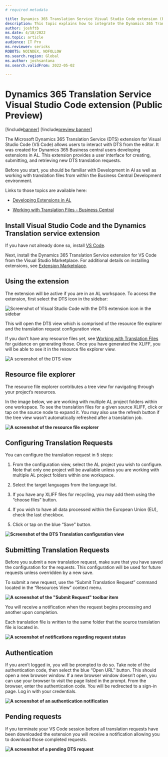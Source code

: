 ```yaml
---
# required metadata

title: Dynamics 365 Translation Service Visual Studio Code extension (Public Preview)
description: This topic explains how to integrate the Dynamics 365 Translation Service (DTS) extension for Visual Studio Code into your Visual Studio Code workflow.
author: joshftb
ms.date: 4/18/2022
ms.topic: article
audience: IT Pro
ms.reviewer: sericks
ROBOTS: NOINDEX, NOFOLLOW
ms.search.region: Global
ms.author: joshsantana
ms.search.validFrom: 2022-05-02

---
```

# Dynamics 365 Translation Service Visual Studio Code extension (Public Preview)

[!include[banner](../includes/banner.md)]
[!include[preview banner](../includes/preview-banner.md)]

The Microsoft Dynamics 365 Translation Service (DTS) extension for Visual Studio
Code (VS Code) allows users to interact with DTS from the editor. It was created
for Dynamics 365 Business central users developing extensions in AL. This
extension provides a user interface for creating, submitting, and retrieving new
DTS translation requests.

Before you start, you should be familiar with Development in Al as well as
working with translation files from within the Business Central Development
environment.

Links to those topics are available here:
* [Developing Extensions in AL](/dynamics365/business-central/dev-itpro/developer/devenv-dev-overview)

* [Working with Translation Files - Business Central](/dynamics365/business-central/dev-itpro/developer/devenv-work-with-translation-files)



## Install Visual Studio Code and the Dynamics Translation service extension

If you have not already done so, install [VS
Code](https://code.visualstudio.com/).

Next, install the Dynamics 365 Translation Service extension for VS Code from
the Visual Studio Marketplace. For additional details on installing extensions,
see [Extension
Marketplace](https://code.visualstudio.com/docs/editor/extension-marketplace).

## Using the extension

The extension will be active if you are in an AL workspace. To access the
extension, first select the DTS icon in the sidebar:

![Screenshot of Visual Studio Code with the DTS extension icon in the sidebar](media/dtsvsc-icon.png)

This will open the DTS view which is comprised of the resource file explorer and the translation request configuration view.

If you don’t have any resource files yet, see [Working with Translation
Files](/dynamics365/business-central/dev-itpro/developer/devenv-work-with-translation-files)
for guidance on generating those. Once you have generated the XLIFF, you will be
able to see it in the resource file explorer view.

![A screenshot of the DTS view](media/dtsvsc-dtsview.png)

## Resource file explorer

The resource file explorer contributes a tree view for navigating through your
project’s resources.

In the image below, we are working with multiple AL project folders within one
workspace. To see the translation files for a given source XLIFF, click or tap
on the source node to expand it. You may also use the refresh button if the tree
view wasn’t automatically refreshed after a translation job.

**![A screenshot of the resource file explorer](media/dtsvsc-resourceexplorer.png)**

## Configuring Translation Requests

You can configure the translation request in 5 steps:

1.  From the configuration view, select the AL project you wish to configure.
    Note that only one project will be available unless you are working with
    multiple AL project folders within one workspace.

2.  Select the target languages from the language list.

3.  If you have any XLIFF files for recycling, you may add them using the
    “choose files” button.

4.  If you wish to have all data processed within the European Union (EU), check
    the last checkbox.

5.  Click or tap on the blue “Save” button.

**![Screenshot of the DTS Translation configuration view](media/dtsvsc-reqconfig.png)**

## Submitting Translation Requests

Before you submit a new translation request, make sure that you have saved the
configuration for the requests. This configuration will be used for future
requests unless overridden by a new save.

To submit a new request, use the “Submit Translation Request” command located in
the “Resources View” context menu.  


**![A screenshot of the "Submit Request" toolbar item](media/dtsvsc-submit.png)**  

You will receive a notification when the request begins processing and another
upon completion.

Each translation file is written to the same folder that the source translation
file is located in.

**![A screenshot of notifications regarding request status](media/dtsvsc-submit.png)**  


## Authentication

If you aren’t logged in, you will be prompted to do so. Take note of the
authentication code, then select the blue “Open URL” button. This should open a
new browser window. If a new browser window doesn’t open, you can use your
browser to visit the page listed in the prompt. From the browser, enter the
authentication code. You will be redirected to a sign-in page. Log in with your
credentials.

**![A screenshot of an authentication notification ](media/dtsvsc-auth.png)**

## Pending requests

If you terminate your VS Code session before all translation requests have been
downloaded the extension you will receive a notification allowing you to
download those completed requests.

**![A screenshot of a pending DTS request](media/dtsvsc-pending.png)**



